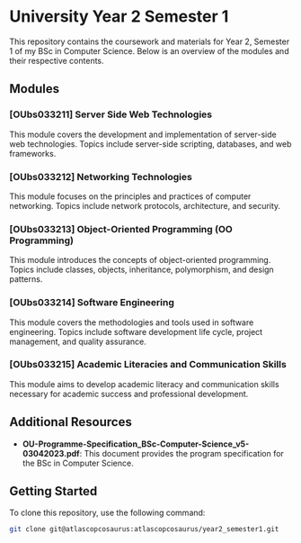 # University Year 2 Semester 1

This repository contains the coursework and materials for Year 2, Semester 1 of my BSc in Computer Science. Below is an overview of the modules and their respective contents.

## Modules

### [OUbs033211] Server Side Web Technologies
This module covers the development and implementation of server-side web technologies. Topics include server-side scripting, databases, and web frameworks.

### [OUbs033212] Networking Technologies
This module focuses on the principles and practices of computer networking. Topics include network protocols, architecture, and security.

### [OUbs033213] Object-Oriented Programming (OO Programming)
This module introduces the concepts of object-oriented programming. Topics include classes, objects, inheritance, polymorphism, and design patterns.

### [OUbs033214] Software Engineering
This module covers the methodologies and tools used in software engineering. Topics include software development life cycle, project management, and quality assurance.

### [OUbs033215] Academic Literacies and Communication Skills
This module aims to develop academic literacy and communication skills necessary for academic success and professional development.

## Additional Resources

- **OU-Programme-Specification_BSc-Computer-Science_v5-03042023.pdf**: This document provides the program specification for the BSc in Computer Science.

## Getting Started

To clone this repository, use the following command:

```bash
git clone git@atlascopcosaurus:atlascopcosaurus/year2_semester1.git
```
